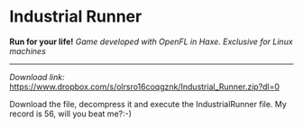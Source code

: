 Industrial Runner
==================================================
**Run for your life!**
*Game developed with OpenFL in Haxe. Exclusive for Linux machines*

***

*Download link:*
        https://www.dropbox.com/s/olrsro16coqgznk/Industrial_Runner.zip?dl=0
 

Download the file, decompress it and execute the IndustrialRunner file.
My record is 56, will you beat me?:-)
